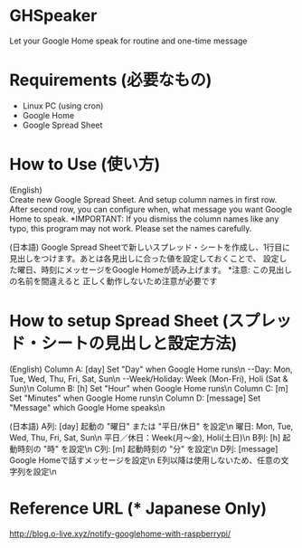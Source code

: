 # GHSpeaker
Let your Google Home speak for routine and one-time message

# Requirements (必要なもの)

- Linux PC (using cron)
- Google Home
- Google Spread Sheet

# How to Use (使い方)

(English)<br>
Create new Google Spread Sheet. And setup column names in first row. After second row, you can configure when, what message you want Google Home to speak.
*IMPORTANT: If you dismiss the column names like any typo, this program may not work. Please set the names carefully.

(日本語)
Google Spread Sheetで新しいスプレッド・シートを作成し、1行目に見出しをつけます。あとは各見出しに合った値を設定しておくことで、 設定した曜日、時刻にメッセージをGoogle Homeが読み上げます。
*注意: この見出しの名前を間違えると 正しく動作しないため注意が必要です

# How to setup Spread Sheet (スプレッド・シートの見出しと設定方法)

(English)
Column A: [day] Set "Day" when Google Home runs\n
    --Day: Mon, Tue, Wed, Thu, Fri, Sat, Sun\n
    --Week/Holiday: Week (Mon-Fri), Holi (Sat & Sun)\n
Column B: [h] Set "Hour" when Google Home runs\n
Column C: [m] Set "Minutes" when Google Home runs\n
Column D: [message] Set "Message" which Google Home speaks\n

(日本語)
A列: [day] 起動の "曜日" または "平日/休日" を設定\n
    曜日: Mon, Tue, Wed, Thu, Fri, Sat, Sun\n
    平日／休日：Week(月～金), Holi(土日)\n
B列: [h] 起動時刻の "時" を設定\n
C列: [m] 起動時刻の "分" を設定\n
D列: [message] Google Homeで話すメッセージを設定\n
E列以降は使用しないため、任意の文字列を設定\n

# Reference URL (* Japanese Only)

http://blog.o-live.xyz/notify-googlehome-with-raspberrypi/
